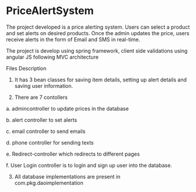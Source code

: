# PriceAlertSystem

The project developed is a price alerting system. Users can select a product and set alerts on desired products. 
Once the admin updates the price, users receive alerts in the form of Email and SMS in real-time.

The project is develop using spring framework, client side validations using angular JS following MVC architecture

Files Description
1. It has 3 bean classes for saving item details, setting up alert details and saving user information.

2. There are 7 contollers 

a. admincontroller to update prices in the database

b. alert controller to set alerts

c. email controller to send emails

d. phone controller for sending texts

e. Redirect-controller which redirects to different pages

f. User Login controller is to login and sign up user into the database.

3. All database implementations are present in com.pkg.daoimplementation
